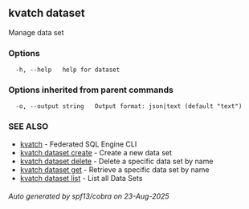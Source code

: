 ## kvatch dataset

Manage data set

### Options

```
  -h, --help   help for dataset
```

### Options inherited from parent commands

```
  -o, --output string   Output format: json|text (default "text")
```

### SEE ALSO

* [kvatch](kvatch.md)	 - Federated SQL Engine CLI
* [kvatch dataset create](kvatch_dataset_create.md)	 - Create a new data set
* [kvatch dataset delete](kvatch_dataset_delete.md)	 - Delete a specific data set by name
* [kvatch dataset get](kvatch_dataset_get.md)	 - Retrieve a specific data set by name
* [kvatch dataset list](kvatch_dataset_list.md)	 - List all Data Sets

###### Auto generated by spf13/cobra on 23-Aug-2025
